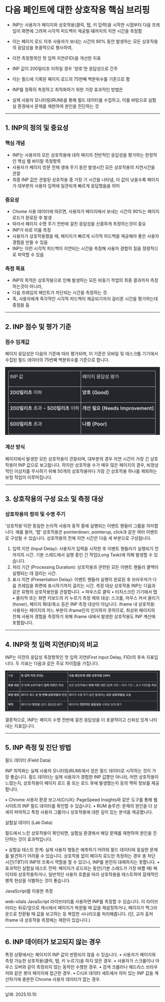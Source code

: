 # 다음 페인트에 대한 상호작용 핵심 브리핑

- INP는 사용자가 페이지와 상호작용(클릭, 탭, 키 입력)을 시작한 시점부터 다음 프레임이 화면에 그려져 시각적 피드백이 제공될 떄까지의 지연 시간을 측정함
- 이는 페이지 로드 이후 사용자가 보내는 시간의 90% 동안 발생하는 모든 상호작용의 응답성을 포괄적으로 평사하여,
- 이전 측정항목인 첫 입력 지연(FID)을 개선한 지표

- INP 값이 200밀리초 이하일 경우 '양호'한 응답성으로 간주
- 이는 필드에 기록된 페이지 로드의 75번째 백분위수를 기준으로 함
- INP를 정확히 측정하고 최적화하기 위한 가장 효과적인 방법은
- 실제 사용자 모니터링(RUM)을 통해 필드 데이터를 수집하고, 이를 바탕으로 실험실 환경에서 문제를 재현하여 원인을 진단하는 것

---

## 1. INP의 정의 및 중요성

### 핵심 개념

- INP는 사용자의 모든 상호작용에 대하 페지의 전반적인 응답성을 평가하는 한정적인 핵심 웹 바이탈 측정항목
- 사용자가 페이지 방문 전체 생애 주기 동안 발생시킨 모든 상호작용의 지연시간을 관찰
- 최종 INP 값은 관찰된 상호작용 중 가장 기 시간을 나타냄, 이 값이 낮을수록 페이지가 대부분의 사용자 입력에 일관되게 빠르게 응답했음을 의미

### 중요성

- Chome 사용 데이터에 따르면, 사용자가 페이지에서 보내는 시간의 90%는 페이지 로드가 완료된 후 발생
- 따라서 페이지 수명 주기 전반에 걸친 응답성을 신중하게 측정하는것이 중요
- INP가 바로 이를 측정
- 사용자가 상호작용했을 때, 페이지가 빠르게 시각적 피드백을 제공해야 좋은 사용자 경험을 만들 수 있음
- INP는 이런 시각적 피드백이 지연되는 시간을 측정해 사용자 경험의 질을 정량적으로 파악할 수 있음

### 측정 목표

- INP의 목적은 상호작용으로 인해 발생하는 모든 비동기 작업의 최종 결과까지 측정하는것이 아니라,
- 다음 프레임의 페인트가 차단되는 시간을 측정하는 것.
- 즉, 사용자에게 즉각적인 시각적 피드백이 제공되기까지 걸리른 시간을 평가하는데 중점을 둠

---

## 2. INP 점수 및 평가 기준

### 점수 임계값

페이지 응답성은 다음의 기준에 따라 평가되며, 이 기준은 모바일 및 데스크톱 기기에서 수집된 필드 데이터의 75번째 백분위수를 기준으로 합니다.

![alt text](image-1.png)

### 계산 방식

페이지에서 발생한 모든 상호작용이 관찰되며, 대부분의 경우 지연 시간이 가장 긴 상호작용이 INP 값으로 보고됩니다. 하지만 상호작용 수가 매우 많은 페이지의 경우, 비정상적인 이상치를 무시하기 위해 50개의 상호작용마다 가장 긴 상호작용 하나를 제외하는 보정 작업이 이루어집니다.

---

## 3. 상호작용의 구성 요소 및 측정 대상

### 상호작용의 정의 및 수명 주기

'상호작용'이란 동일한 논리적 사용자 동작 중에 실행되는 이벤트 핸들러 그룹을 의미합니다. 예를 들어, '탭' 상호작용은 pointerdown, pointerup, click과 같은 여러 이벤트로 구성될 수 있습니다. 상호작용의 전체 지연 시간은 다음 세 부분으로 구성됩니다.

1. 입력 지연 (Input Delay): 사용자가 입력을 시작한 후 이벤트 핸들러가 실행되기 전까지의 시간. 기본 스레드에서 실행 중인 긴 작업(Long Task)에 의해 발생할 수 있습니다.
2. 처리 기간 (Processing Duration): 상호작용과 관련된 모든 이벤트 핸들러 콜백이 실행되는 데 걸리는 시간.
3. 표시 지연 (Presentation Delay): 이벤트 핸들러 실행이 완료된 후 브라우저가 다음 프레임을 화면에 표시하기까지 걸리는 시간.
   측정 대상 상호작용
   INP는 다음과 같은 유형의 상호작용만을 관찰합니다.
   • 마우스로 클릭
   • 터치스크린 기기에서 탭
   • 물리적 또는 화면 키보드의 키 누르기
   측정 제외 대상: 스크롤, 마우스 커서 올리기(hover), 페이지 확대/축소 등은 INP 측정 대상이 아닙니다.
   iframe 내 상호작용: 사용자는 페이지의 어느 부분이 iframe인지 인지하지 못하므로, 최상위 페이지의 전체 사용자 경험을 측정하기 위해 iframe 내에서 발생한 상호작용도 INP 계산에 포함됩니다.

---

## 4. INP와 첫 입력 지연(FID)의 비교

INP는 이전의 응답성 측정항목인 첫 입력 지연(First Input Delay, FID)의 후속 지표입니다. 두 지표는 다음과 같은 주요 차이점을 가집니다.

![alt text](image.png)

결론적으로, INP는 페이지 수명 전반에 걸친 응답성을 더 포괄적이고 신뢰성 있게 나타내는 지표입니다.

---

## 5. INP 측정 및 진단 방법

필드 데이터 (Field Data)

INP 최적화는 실제 사용자 모니터링(RUM)에서 얻은 필드 데이터로 시작하는 것이 가장 좋습니다. 필드 데이터는 실제 사용자가 경험한 INP 값뿐만 아니라, 어떤 상호작용이 느렸는지, 상호작용이 페이지 로드 중 또는 로드 후에 발생했는지 등의 맥락 정보를 제공합니다.

• Chrome 사용자 환경 보고서(CrUX): PageSpeed Insights와 같은 도구를 통해 웹사이트의 INP 필드 데이터를 확인할 수 있습니다.
• RUM 솔루션: 문제의 원인을 더 상세히 파악하고 특정 사용자 그룹이나 상호작용에 대한 깊이 있는 분석을 제공합니다.

실험실 데이터 (Lab Data)

필드에서 느린 상호작용이 확인되면, 실험실 환경에서 해당 문제를 재현하여 원인을 진단하는 것이 효과적입니다.

• 실험실 테스트 한계: 실제 사용자 행동은 예측하기 어려워 필드 데이터와 동일한 문제를 발견하기 어려울 수 있습니다. 상호작용 없이 페이지 로드만 측정하는 경우 총 차단 시간(TBT)이 INP의 프록시 역할을 할 수 있으나, INP를 완전히 대체하지는 못합니다.
• 효과적인 실험실 테스트 전략: 페이지가 로드되는 동안(기본 스레드가 가장 바쁠 때) 페이지와 상호작용하거나, 일반적인 사용자 흐름을 따라 상호작용을 테스트하여 잠재적인 병목 현상을 식별하는 것이 좋습니다.

JavaScript를 이용한 측정

web-vitals JavaScript 라이브러리를 사용하면 INP를 측정할 수 있습니다. 이 라이브러리는 뒤로/앞으로 캐시에서 페이지가 복원될 때 값을 재설정하거나, 페이지가 백그라운드로 전환될 때 값을 보고하는 등 복잡한 시나리오를 처리해줍니다. (단, 교차 출처 iframe 내 상호작용 측정에는 제한이 있습니다.)

---

## 6. INP 데이터가 보고되지 않는 경우

특정 상황에서는 페이지의 INP 값이 반환되지 않을 수 있습니다.
• 사용자가 페이지와 측정 가능한 상호작용(클릭, 탭, 키 누르기)을 하지 않은 경우.
• 사용자가 스크롤이나 마우스 오버와 같이 측정되지 않는 동작만 수행한 경우.
• 검색 크롤러나 헤드리스 브라우저와 같은 봇이 페이지에 접근한 경우.
• CrUX 데이터 세트에서 의미 있는 INP 값을 계산하기에 충분한 Chrome 사용자 데이터가 없는 경우.

---

날짜: 2025.10.10
